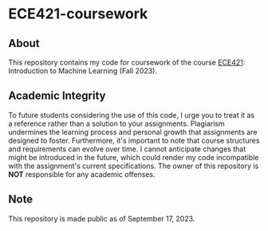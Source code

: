 # ECE421-coursework

## About
This repository contains my code for coursework of the course [ECE421]([http://www.cs.toronto.edu/~guerzhoy/180/](https://engineering.calendar.utoronto.ca/course/ece421h1)): Introduction to Machine Learning (Fall 2023).

## Academic Integrity
To future students considering the use of this code, I urge you to treat it as a reference rather than a solution to your assignments. Plagiarism undermines the learning process and personal growth that assignments are designed to foster. Furthermore, it's important to note that course structures and requirements can evolve over time. I cannot anticipate changes that might be introduced in the future, which could render my code incompatible with the assignment's current specifications. The owner of this repository is **NOT** responsible for any academic offenses.

## Note
This repository is made public as of September 17, 2023.
